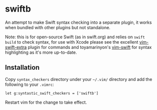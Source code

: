# swiftb

An attempt to make Swift syntax checking into a separate plugin, it works when
bundled with other plugins but not standalone.

Note: this is for open-source Swift (as in swift.org) and relies on `swift
build` to check syntax, for use with Xcode please see the excellent
[vim-swift-extra](https://github.com/kballard/vim-swift-extra) plugin for
commands and toyamarinyon's
[vim-swift](https://github.com/toyamarinyon/vim-swift) for syntax highlighting
as it's more up-to-date.

## Installation

Copy `syntax_checkers` directory under your `~/.vim/` directory and add the
following to your `.vimrc`:

```
let g:syntastic_swift_checkers = ['swiftb']
```

Restart vim for the change to take effect.
